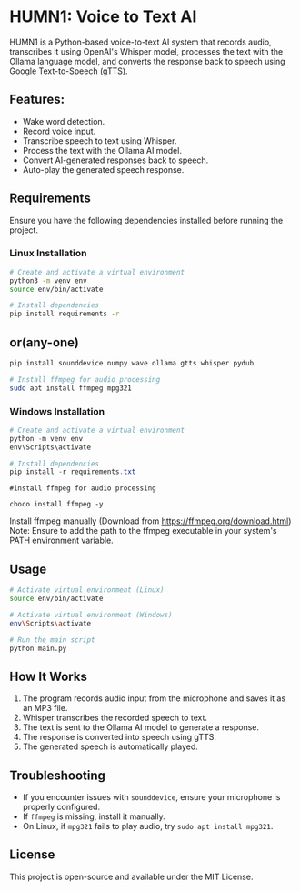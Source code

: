 # HUMN1: Voice to Text AI

HUMN1 is a Python-based voice-to-text AI system that records audio, transcribes it using OpenAI's Whisper model, processes the text with the Ollama language model, and converts the response back to speech using Google Text-to-Speech (gTTS).

## Features:
- Wake word detection.
- Record voice input.
- Transcribe speech to text using Whisper.
- Process the text with the Ollama AI model.
- Convert AI-generated responses back to speech.
- Auto-play the generated speech response.

## Requirements
Ensure you have the following dependencies installed before running the project.

### **Linux Installation**
```bash
# Create and activate a virtual environment
python3 -m venv env
source env/bin/activate
```
```bash
# Install dependencies
pip install requirements -r
```
## or(any-one)
```bash
pip install sounddevice numpy wave ollama gtts whisper pydub

# Install ffmpeg for audio processing
sudo apt install ffmpeg mpg321
```

### **Windows Installation**
```powershell
# Create and activate a virtual environment
python -m venv env
env\Scripts\activate

# Install dependencies
pip install -r requirements.txt

```

```
#install ffmpeg for audio processing

choco install ffmpeg -y

```
Install ffmpeg manually (Download from https://ffmpeg.org/download.html)
Note: Ensure to add the path to the ffmpeg executable in your system's PATH environment variable.

## Usage
```bash
# Activate virtual environment (Linux)
source env/bin/activate

# Activate virtual environment (Windows)
env\Scripts\activate

# Run the main script
python main.py
```

## How It Works
1. The program records audio input from the microphone and saves it as an MP3 file.
2. Whisper transcribes the recorded speech to text.
3. The text is sent to the Ollama AI model to generate a response.
4. The response is converted into speech using gTTS.
5. The generated speech is automatically played.

## Troubleshooting
- If you encounter issues with `sounddevice`, ensure your microphone is properly configured.
- If `ffmpeg` is missing, install it manually.
- On Linux, if `mpg321` fails to play audio, try `sudo apt install mpg321`.

## License
This project is open-source and available under the MIT License.

